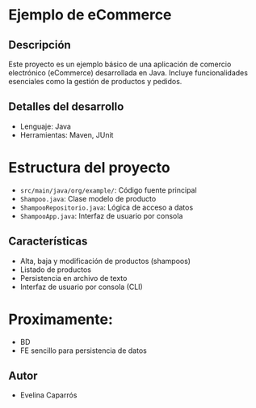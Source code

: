 # Ejemplo de eCommerce

## Descripción
Este proyecto es un ejemplo básico de una aplicación de comercio electrónico (eCommerce) desarrollada en Java. Incluye funcionalidades esenciales como la gestión de productos y pedidos.

## Detalles del desarrollo
- Lenguaje: Java
- Herramientas: Maven, JUnit

# Estructura del proyecto
- `src/main/java/org/example/`: Código fuente principal
- `Shampoo.java`: Clase modelo de producto
- `ShampooRepositorio.java`: Lógica de acceso a datos
- `ShampooApp.java`: Interfaz de usuario por consola

## Características
- Alta, baja y modificación de productos (shampoos)
- Listado de productos
- Persistencia en archivo de texto
- Interfaz de usuario por consola (CLI)

# Proximamente:
- BD
- FE sencillo para persistencia de datos

## Autor
- Evelina Caparrós
